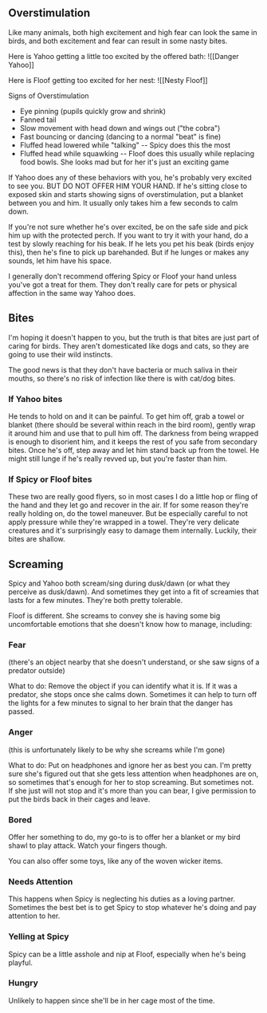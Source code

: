 ## Overstimulation
Like many animals, both high excitement and high fear can look the same in birds, and both excitement and fear can result in some nasty bites.

Here is Yahoo getting a little too excited by the offered bath:
![[Danger Yahoo]]

Here is Floof getting too excited for her nest:
![[Nesty Floof]]

Signs of Overstimulation
- Eye pinning (pupils quickly grow and shrink)
- Fanned tail
- Slow movement with head down and wings out ("the cobra")
- Fast bouncing or dancing (dancing to a normal "beat" is fine)
- Fluffed head lowered while "talking" -- Spicy does this the most
- Fluffed head while squawking -- Floof does this usually while replacing food bowls. She looks mad but for her it's just an exciting game


If Yahoo does any of these behaviors with you, he's probably very excited to see you. BUT DO NOT OFFER HIM YOUR HAND. If he's sitting close to exposed skin and starts showing signs of overstimulation, put a blanket between you and him. It usually only takes him a few seconds to calm down.

If you're not sure whether he's over excited, be on the safe side and pick him up with the protected perch. If you want to try it with your hand, do a test by slowly reaching for his beak. If he lets you pet his beak (birds enjoy this), then he's fine to pick up barehanded. But if he lunges or makes any sounds, let him have his space.

I generally don't recommend offering Spicy or Floof your hand unless you've got a treat for them. They don't really care for pets or physical affection in the same way Yahoo does. 

## Bites
I'm hoping it doesn't happen to you, but the truth is that bites are just part of caring for birds. They aren't domesticated like dogs and cats, so they are going to use their wild instincts.

The good news is that they don't have bacteria or much saliva in their mouths, so there's no risk of infection like there is with cat/dog bites. 

### If Yahoo bites
He tends to hold on and it can be painful. To get him off, grab a towel or blanket (there should be several within reach in the bird room), gently wrap it around him and use that to pull him off. The darkness from being wrapped is enough to disorient him, and it keeps the rest of you safe from secondary bites. Once he's off, step away and let him stand back up from the towel. He might still lunge if he's really revved up, but you're faster than him. 

### If Spicy or Floof bites
These two are really good flyers, so in most cases I do a little hop or fling of the hand and they let go and recover in the air. If for some reason they're really holding on, do the towel maneuver. But be especially careful to not apply pressure while they're wrapped in a towel. They're very delicate creatures and it's surprisingly easy to damage them internally. Luckily, their bites are shallow.

## Screaming
Spicy and Yahoo both scream/sing during dusk/dawn (or what they perceive as dusk/dawn). And sometimes they get into a fit of screamies that lasts for a few minutes. They're both pretty tolerable.

Floof is different. She screams to convey she is having some big uncomfortable emotions that she doesn't know how to manage, including:

### Fear
(there's an object nearby that she doesn't understand, or she saw signs of a predator outside)

What to do: Remove the object if you can identify what it is. If it was a predator, she stops once she calms down. Sometimes it can help to turn off the lights for a few minutes to signal to her brain that the danger has passed.

### Anger
(this is unfortunately likely to be why she screams while I'm gone)

What to do: Put on headphones and ignore her as best you can. I'm pretty sure she's figured out that she gets less attention when headphones are on, so sometimes that's enough for her to stop screaming. But sometimes not. If she just will not stop and it's more than you can bear, I give permission to put the birds back in their cages and leave. 

### Bored
Offer her something to do, my go-to is to offer her a blanket or my bird shawl to play attack. Watch your fingers though.

You can also offer some toys, like any of the woven wicker items.

### Needs Attention
This happens when Spicy is neglecting his duties as a loving partner. Sometimes the best bet is to get Spicy to stop whatever he's doing and pay attention to her.

### Yelling at Spicy
Spicy can be a little asshole and nip at Floof, especially when he's being playful. 

### Hungry 
Unlikely to happen since she'll be in her cage most of the time.